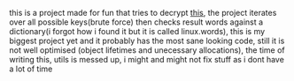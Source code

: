 this is a project made for fun that tries to decrypt [this](https://en.wikipedia.org/wiki/Transposition_cipher#Detection_and_cryptanalysis),
the project iterates over all possible keys(brute force) then checks result words against a dictionary(i forgot how i found it but it is called linux.words),
this is my biggest project yet and it probably has the most sane looking code, still it is not well optimised (object lifetimes and unecessary allocations),
the time of writing this, utils is messed up, i might and might not fix stuff as i dont have a lot of time
